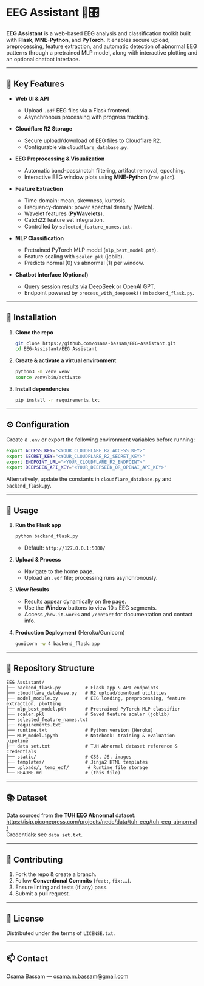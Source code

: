 # EEG Assistant 🧠🎛️

**EEG Assistant** is a web-based EEG analysis and classification toolkit built with **Flask**, **MNE-Python**, and **PyTorch**. It enables secure upload, preprocessing, feature extraction, and automatic detection of abnormal EEG patterns through a pretrained MLP model, along with interactive plotting and an optional chatbot interface.

---

## 🌟 Key Features

- **Web UI & API**  
  - Upload `.edf` EEG files via a Flask frontend.  
  - Asynchronous processing with progress tracking.  

- **Cloudflare R2 Storage**  
  - Secure upload/download of EEG files to Cloudflare R2.  
  - Configurable via `cloudflare_database.py`.

- **EEG Preprocessing & Visualization**  
  - Automatic band-pass/notch filtering, artifact removal, epoching.  
  - Interactive EEG window plots using **MNE-Python** (`raw.plot`).

- **Feature Extraction**  
  - Time‑domain: mean, skewness, kurtosis.  
  - Frequency‑domain: power spectral density (Welch).  
  - Wavelet features (**PyWavelets**).  
  - Catch22 feature set integration.  
  - Controlled by `selected_feature_names.txt`.

- **MLP Classification**  
  - Pretrained PyTorch MLP model (`mlp_best_model.pth`).  
  - Feature scaling with `scaler.pkl` (joblib).  
  - Predicts normal (0) vs abnormal (1) per window.

- **Chatbot Interface (Optional)**  
  - Query session results via DeepSeek or OpenAI GPT.  
  - Endpoint powered by `process_with_deepseek()` in `backend_flask.py`.

---

## 🔧 Installation

1. **Clone the repo**  
   ```bash
   git clone https://github.com/osama-bassam/EEG-Assistant.git
   cd EEG-Assistant/EEG Assistant
   ```

2. **Create & activate a virtual environment**  
   ```bash
   python3 -m venv venv
   source venv/bin/activate
   ```

3. **Install dependencies**  
   ```bash
   pip install -r requirements.txt
   ```

---

## ⚙️ Configuration

Create a `.env` or export the following environment variables before running:

```bash
export ACCESS_KEY="<YOUR_CLOUDFLARE_R2_ACCESS_KEY>"
export SECRET_KEY="<YOUR_CLOUDFLARE_R2_SECRET_KEY>"
export ENDPOINT_URL="<YOUR_CLOUDFLARE_R2_ENDPOINT>"
export DEEPSEEK_API_KEY="<YOUR_DEEPSEEK_OR_OPENAI_API_KEY>"
```

Alternatively, update the constants in `cloudflare_database.py` and `backend_flask.py`.

---

## 🚀 Usage

1. **Run the Flask app**  
   ```bash
   python backend_flask.py
   ```
   - Default: `http://127.0.0.1:5000/`

2. **Upload & Process**  
   - Navigate to the home page.  
   - Upload an `.edf` file; processing runs asynchronously.  

3. **View Results**  
   - Results appear dynamically on the page.  
   - Use the **Window** buttons to view 10 s EEG segments.  
   - Access `/how-it-works` and `/contact` for documentation and contact info.

4. **Production Deployment** (Heroku/Gunicorn)  
   ```bash
   gunicorn -w 4 backend_flask:app
   ```

---

## 📂 Repository Structure

```
EEG Assistant/
├── backend_flask.py         # Flask app & API endpoints
├── cloudflare_database.py   # R2 upload/download utilities
├── model_module.py          # EEG loading, preprocessing, feature extraction, plotting
├── mlp_best_model.pth       # Pretrained PyTorch MLP classifier
├── scaler.pkl               # Saved feature scaler (joblib)
├── selected_feature_names.txt
├── requirements.txt
├── runtime.txt              # Python version (Heroku)
├── MLP_model.ipynb          # Notebook: training & evaluation pipeline
├── data set.txt             # TUH Abnormal dataset reference & credentials
├── static/                  # CSS, JS, images
├── templates/               # Jinja2 HTML templates
├── uploads/, temp_edf/       # Runtime file storage
└── README.md                # (this file)
```

---

## 📚 Dataset

Data sourced from the **TUH EEG Abnormal** dataset:  
<https://isip.piconepress.com/projects/nedc/data/tuh_eeg/tuh_eeg_abnormal/>  
Credentials: see `data set.txt`.

---

## 🤝 Contributing

1. Fork the repo & create a branch.  
2. Follow **Conventional Commits** (`feat:`, `fix:`...).  
3. Ensure linting and tests (if any) pass.  
4. Submit a pull request.

---

## 📜 License

Distributed under the terms of `LICENSE.txt`.

---

## 📫 Contact

Osama Bassam — <osama.m.bassam@gmail.com>
